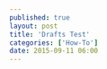 ```yaml
---
published: true
layout: post
title: 'Drafts Test'
categories: ['How-To']
date: 2015-09-11 06:00  
---
```

